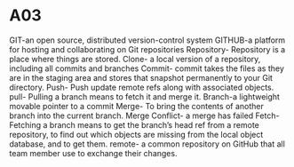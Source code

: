 # A03
GIT-an open source, distributed version-control system
GITHUB-a platform for hosting and collaborating on Git repositories
Repository- Repository is a place where things are stored.
Clone- a local version of a repository, including all commits and branches
Commit- commit takes the files as they are in the staging area and stores that snapshot permanently to your Git directory.
Push- Push update remote refs along with associated objects.
pull- Pulling a branch means to fetch it and merge it.
Branch-a lightweight movable pointer to a commit
Merge- To bring the contents of another branch into the current branch.
Merge Conflict- a merge has failed
Fetch-Fetching a branch means to get the branch’s head ref from a remote repository, to find out which objects are missing from the local object database, and to get them.
remote- a common repository on GitHub that all team member use to exchange their changes.
